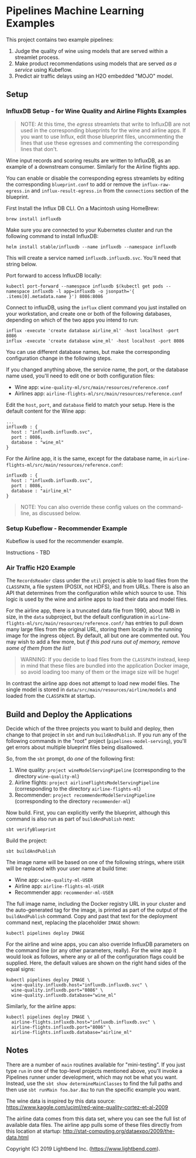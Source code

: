 # Pipelines Machine Learning Examples

This project contains two example pipelines:

1. Judge the quality of wine using models that are served within a streamlet process.
2. Make product recommendations using models that are served _as a service_ using Kubeflow.
3. Predict air traffic delays using an H2O embedded "MOJO" model.

## Setup

### InfluxDB Setup - for Wine Quality and Airline Flights Examples

> NOTE: At this time, the _egress_ streamlets that write to InfluxDB are not used in the corresponding blueprints for the wine and airline apps. If you want to use Influx, edit those blueprint files, uncommenting the lines that use these egresses and commenting the corresponding lines that don't.

Wine input records and scoring results are written to InfluxDB, as an example of a downstream consumer. Similarly for the Airline flights app.

You can enable or disable the corresponding egress streamlets by editing the corresponding `blueprint.conf` to add or remove the `influx-raw-egress.in` and `influx-result-egress.in` from the `connections` section of the blueprint.

First Install the Influx DB CLI. On a Macintosh using HomeBrew:

```shell
brew install influxdb
```

Make sure you are connected to your Kubernetes cluster and run the following command to install InfluxDB:

```shell
helm install stable/influxdb --name influxdb --namespace influxdb
```

This will create a service named `influxdb.influxdb.svc`. You'll need that string below.

Port forward to access InfluxDB locally:

```shell
kubectl port-forward --namespace influxdb $(kubectl get pods --namespace influxdb -l app=influxdb -o jsonpath='{ .items[0].metadata.name }') 8086:8086
```

Connect to influxDB, using the `influx` client command you just installed on your workstation, and create one or both of the following databases, depending on which of the two apps you intend to run:

```shell
influx -execute 'create database airline_ml' -host localhost -port 8086
influx -execute 'create database wine_ml' -host localhost -port 8086
```

You can use different database names, but make the corresponding configuration change in the following steps.

If you changed anything above, the service name, the port, or the database name used, you'll need to edit one or both configuration files:

* Wine app: `wine-quality-ml/src/main/resources/reference.conf`
* Airlines app: `airline-flights-ml/src/main/resources/reference.conf`

Edit the `host`, `port`, and `database` field to match your setup. Here is the default content for the Wine app:

```
...
influxdb : {
  host : "influxdb.influxdb.svc",
  port : 8086,
  database : "wine_ml"
}
```

For the Airline app, it is the same, except for the database name, in `airline-flights-ml/src/main/resources/reference.conf`:


```
influxdb : {
  host : "influxdb.influxdb.svc",
  port : 8086,
  database : "airline_ml"
}
```

> NOTE: You can also override these config values on the command-line, as discussed below.

### Setup Kubeflow - Recommender Example

Kubeflow is used for the recommender example.

Instructions - TBD

### Air Traffic H20 Example

The `RecordsReader` class under the `util` project is able to load files from the `CLASSPATH`, a file system (POSIX, not HDFS), and from URLs. There is also an API that determines from the configuration while which source to use. This logic is used by the wine and airline apps to load their data and model files.

For the airline app, there is a truncated data file from 1990, about 1MB in size, in the `data` subproject, but the default configuration in `airline-flights-ml/src/main/resources/reference.conf/` has entries to pull down many large files from the original URL, storing them locally in the running image for the ingress object. By default, all but one are commented out. You may wish to add a few more, but _if this pod runs out of memory, remove some of them from the list!_

> WARNING: If you decide to load files from the `CLASSPATH` instead, keep in mind that these files are bundled into the application Docker image, so avoid loading too many of them or the image size will be huge!

In contrast the airline app does not attempt to load new model files. The single model is stored in `data/src/main/resources/airline/models` and loaded from the `CLASSPATH` at startup.

## Build and Deploy the Applications

Decide which of the three projects you want to build and deploy, then change to that project in `sbt` and run `buildAndPublish`. If you run any of the following commands in the "root" project (`pipelines-model-serving`), you'll get errors about multiple blueprint files being disallowed.

So, from the `sbt` prompt, do _one_ of the following first:

1. Wine quality: `project wineModelServingPipeline` (corresponding to the directory `wine-quality-ml`)
2. Airline flights: `project airlineFlightsModelServingPipeline` (corresponding to the directory `airline-flights-ml`)
3. Recommender: `project recommenderModelServingPipeline` (corresponding to the directory `recommender-ml`)

Now build. First, you can explicitly verify the blueprint, although this command is also run as part of `buildAndPublish` next:

```
sbt verifyBlueprint
```

Build the project:

```
sbt buildAndPublish
```

The image name will be based on one of the following strings, where `USER` will be replaced with your user name at build time:

* Wine app: `wine-quality-ml-USER`
* Airline app: `airline-flights-ml-USER`
* Recommender app: `recommender-ml-USER`

The full image name, including the Docker registry URL in your cluster and the auto-generated tag for the image, is printed as part of the output of the `buildAndPublish` command. Copy and past that text for the deployment command next, replacing the placeholder `IMAGE` shown:

```shell
kubectl pipelines deploy IMAGE
```

For the airline and wine apps, you can also override InfluxDB parameters on the command line (or any other parameters, really). For the wine app it would look as follows, where any or all of the configuration flags could be supplied. Here, the default values are shown on the right hand sides of the equal signs:

```shell
kubectl pipelines deploy IMAGE \
  wine-quality.influxdb.host="influxdb.influxdb.svc" \
  wine-quality.influxdb.port="8086" \
  wine-quality.influxdb.database="wine_ml"
```

Similarly, for the airline apps:

```shell
kubectl pipelines deploy IMAGE \
  airline-flights.influxdb.host="influxdb.influxdb.svc" \
  airline-flights.influxdb.port="8086" \
  airline-flights.influxdb.database="airline_ml"
```

## Notes

There are a number of `main` routines available for "mini-testing". If you just type `run` in one of the top-level projects mentioned above, you'll invoke a Pipelines runner under development, which may not be what you want. Instead, use the `sbt show determineMainClasses` to find the full paths and then use `sbt runMain foo.bar.Baz` to run the specific example you want.

The wine data is inspired by this data source:
https://www.kaggle.com/uciml/red-wine-quality-cortez-et-al-2009

The airline data comes from this data set, where you can see the full list of available data files. The airline app pulls some of these files directly from this location at startup:
http://stat-computing.org/dataexpo/2009/the-data.html

Copyright (C) 2019 Lightbend Inc. (https://www.lightbend.com).


